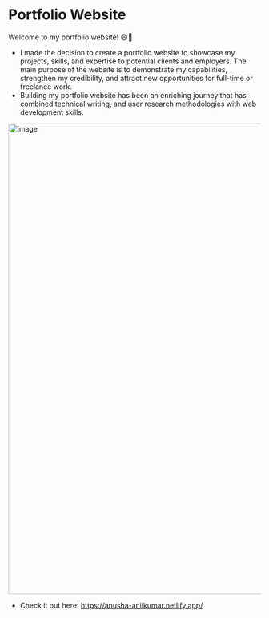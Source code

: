# Portfolio Website
Welcome to my portfolio website! 😄👋
- I made the decision to create a portfolio website to showcase my projects, skills, and expertise to potential clients and employers. The main purpose of the website is to demonstrate my capabilities, strengthen my credibility, and attract new opportunities for full-time or freelance work.
- Building my portfolio website has been an enriching journey that has combined technical writing, and user research methodologies with web development skills.
 <img width="938" alt="image" src="https://github.com/anilk-anusha/myPortfolioWebsite/assets/130001836/04dfed8e-df79-4f5a-95f8-f5a432edfe14">

- Check it out here: https://anusha-anilkumar.netlify.app/

